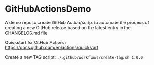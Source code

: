 # GitHubActionsDemo

A demo repo to create GitHub Action/script to automate the process of creating a new GitHub release based on the latest entry in the CHANGELOG.md file

Quickstart for GitHub Actions: https://docs.github.com/en/actions/quickstart

Create a new TAG script: `./.github/workflows/create-tag.sh 1.0.0`
